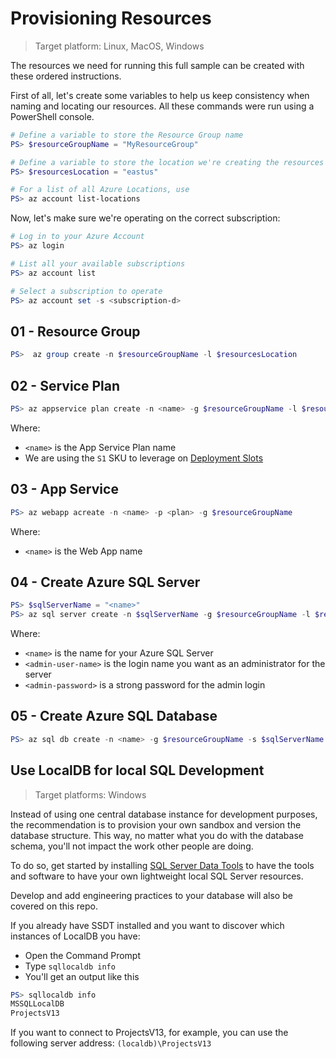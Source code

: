 # Provisioning Resources

> Target platform: Linux, MacOS, Windows

The resources we need for running this full sample can be created
with these ordered instructions.

First of all, let's create some variables to help us keep consistency
when naming and locating our resources. All these commands were run
using a PowerShell console.

```powershell
# Define a variable to store the Resource Group name
PS> $resourceGroupName = "MyResourceGroup"

# Define a variable to store the location we're creating the resources
PS> $resourcesLocation = "eastus"

# For a list of all Azure Locations, use
PS> az account list-locations
```

Now, let's make sure we're operating on the correct subscription:

```powershell
# Log in to your Azure Account
PS> az login

# List all your available subscriptions
PS> az account list

# Select a subscription to operate
PS> az account set -s <subscription-d>
```

## 01 - Resource Group

```powershell
PS>  az group create -n $resourceGroupName -l $resourcesLocation
```

## 02 - Service Plan

```powershell
PS> az appservice plan create -n <name> -g $resourceGroupName -l $resourcesLocation --sku S1
```

Where:

- `<name>` is the App Service Plan name
- We are using the `S1` SKU to leverage on [Deployment Slots](https://docs.microsoft.com/en-us/azure/app-service/deploy-staging-slots)

## 03 - App Service

```powershell
PS> az webapp acreate -n <name> -p <plan> -g $resourceGroupName
```

Where:

- `<name>` is the Web App name

## 04 - Create Azure SQL Server

```powershell
PS> $sqlServerName = "<name>"
PS> az sql server create -n $sqlServerName -g $resourceGroupName -l $resourcesLocation -u <admin-user-name> -p <admin-password>
```

Where:

- `<name>` is the name for your Azure SQL Server
- `<admin-user-name>` is the login name you want as an administrator for the server
- `<admin-password>` is a strong password for the admin login

## 05 - Create Azure SQL Database

```powershell
PS> az sql db create -n <name> -g $resourceGroupName -s $sqlServerName
```

## Use LocalDB for local SQL Development

> Target platforms: Windows

Instead of using one central database instance for development purposes,
the recommendation is to provision your own sandbox and version the database
structure. This way, no matter what you do with the database schema, you'll not
impact the work other people are doing.

To do so, get started by installing
[SQL Server Data Tools](https://docs.microsoft.com/en-us/sql/ssdt/download-sql-server-data-tools-ssdt?view=sql-server-2017)
to have the tools and software to have your own lightweight local
SQL Server resources.

Develop and add engineering practices to your database will also be covered
on this repo.

If you already have SSDT installed and you want to discover which instances
of LocalDB you have:

- Open the Command Prompt
- Type `sqllocaldb info`
- You'll get an output like this

```powershell
PS> sqllocaldb info
MSSQLLocalDB
ProjectsV13
```

If you want to connect to ProjectsV13, for example, you can use the following
server address: `(localdb)\ProjectsV13`